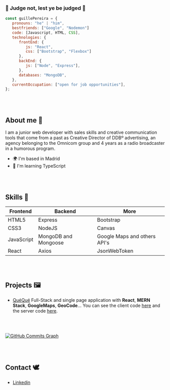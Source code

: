 ### :tophat: Judge not, lest ye be judged :tophat:

```javascript
const guillePereira = {
   pronouns: "he" | "him",
   bestfriends: ["Google", "Nodemon"]
   code: [Javascript, HTML, CSS],
   technologies: {
      frontEnd: {
         js: "React",
         css: ["Bootstrap", "Flexbox"]
      },
      backEnd: {
         js: ["Node", "Express"],
      },
      databases: "MongoDB",
   },
   currentOccupation: ["open for job opportunities"],
};
```
<br></br>

## About me  :thought_balloon:	 
I am a junior web developer with sales skills and creative communication tools that come from a past as Creative Director of DDBº advertising, an agency belonging to the Omnicom group and 4 years as a radio broadcaster in a humorous program. 
* 🌍  I'm based in Madrid
* 🧠  I'm learning TypeScript
 
 <br></br>

## Skills :art:
| Frontend| Backend| More|
| ----- | ---- | ----- |
| HTML5 | Express | Bootstrap |
| CSS3 | NodeJS|Canvas |
| JavaScript | MongoDB and Mongoose | Google Maps and others API's|
| React | Axios | JsonWebToken | 

<br></br>

## Projects :framed_picture:
- [QuéQué](https://queque.netlify.app/)
Full-Stack and single page application with **React**, **MERN Stack**, **GoogleMaps**, **GeoCode**...
You can see the client code [here](https://github.com/MartinLaGuardia/queque-client) and the server code [here](https://[github.com/sarapuertas/Mari-conApp-server](https://github.com/MartinLaGuardia/queque-server)).

<br></br>

<a href="http://www.github.com/martinlaguardia"><img src="https://activity-graph.herokuapp.com/graph?username=martinlaguardia&bg_color=1e3a8a&color=ffffff&line=14b8a6&point=ffffff&area_color=1e3a8a&area=true&hide_border=true&custom_title=GitHub%20Commits%20Graph" alt="GitHub Commits Graph" /></a>

<br></br>

## Contact :dove:
- [Linkedin](https://www.linkedin.com/in/guillermopereirasuarez)

